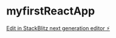 # myfirstReactApp

[Edit in StackBlitz next generation editor ⚡️](https://stackblitz.com/~/github.com/Pawan-pv/myfirstReactApp)